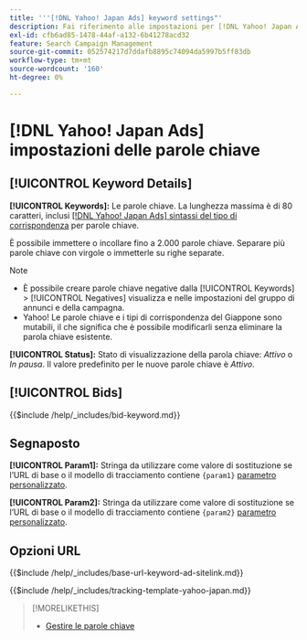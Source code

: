 ```yaml
---
title: '''[!DNL Yahoo! Japan Ads] keyword settings"'
description: Fai riferimento alle impostazioni per [!DNL Yahoo! Japan Ads] parole chiave.
exl-id: cfb6ad85-1478-44af-a132-6b41278acd32
feature: Search Campaign Management
source-git-commit: 052574217d7ddafb8895c74094da5997b5ff83db
workflow-type: tm+mt
source-wordcount: '160'
ht-degree: 0%

---
```


# [!DNL Yahoo! Japan Ads] impostazioni delle parole chiave

## [!UICONTROL Keyword Details]

**[!UICONTROL Keywords]:** Le parole chiave. La lunghezza massima è di 80 caratteri, inclusi [[!DNL Yahoo! Japan Ads] sintassi del tipo di corrispondenza](https://ads-help.yahoo.co.jp/yahooads/ss/articledetail?lan=en&amp;aid=27) per parole chiave.

È possibile immettere o incollare fino a 2.000 parole chiave. Separare più parole chiave con virgole o immetterle su righe separate.

>[!NOTE]
>
>* È possibile creare parole chiave negative dalla [!UICONTROL Keywords] > [!UICONTROL Negatives] visualizza e nelle impostazioni del gruppo di annunci e della campagna.
>* Yahoo! Le parole chiave e i tipi di corrispondenza del Giappone sono mutabili, il che significa che è possibile modificarli senza eliminare la parola chiave esistente.

**[!UICONTROL Status]:** Stato di visualizzazione della parola chiave: *Attivo* o *In pausa*. Il valore predefinito per le nuove parole chiave è *Attivo*.

## [!UICONTROL Bids]

<!-- **[!UICONTROL Bid]:** -->

{{$include /help/_includes/bid-keyword.md}}

## Segnaposto

**[!UICONTROL Param1]:** Stringa da utilizzare come valore di sostituzione se l’URL di base o il modello di tracciamento contiene `{param1}` [parametro personalizzato](https://ads-help.yahoo-net.jp/s/article/H000044803?language=en_US).

**[!UICONTROL Param2]:** Stringa da utilizzare come valore di sostituzione se l’URL di base o il modello di tracciamento contiene `{param2}` [parametro personalizzato](https://ads-help.yahoo-net.jp/s/article/H000044803?language=en_US).

## Opzioni URL

<!-- **[!UICONTROL Base URl]:** -->

{{$include /help/_includes/base-url-keyword-ad-sitelink.md}}

<!-- **[!UICONTROL Tracking Template]:** -->

{{$include /help/_includes/tracking-template-yahoo-japan.md}}

>[!MORELIKETHIS]
>
>* [Gestire le parole chiave](/help/search-social-commerce/campaign-management/campaigns/keyword-manage.md)
